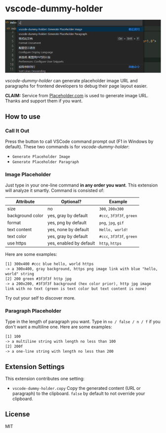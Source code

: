 # vscode-dummy-holder

![demo gif](./demo.gif)

*vscode-dummy-holder* can generate placeholder image URL and paragraphs for frontend developers to debug their page layout easier.

**CLAIM:** Service from [Placeholder.com](https://placeholder.com) is used to generate image URL. Thanks and support them if you want.

## How to use

### Call It Out

Press the button to call VSCode command prompt out (F1 in Windows by default). These two commands is for *vscode-dummy-holder*:

- `Generate Placeholder Image`
- `Generate Placeholder Paragraph`

### Image Placeholder

Just type in your one-line command **in any order you want**. This extension will analyze it smartly. Command is consisted of:

| Attribute        | Optional?               | Example                   |
| ---------------- | ----------------------- | ------------------------- |
| size             | no                      | `300`, `200x300`          |
| background color | yes, gray by default    | `#ccc`, `3f3f3f`, `green` |
| format           | yes, png by default     | `png`, `jpg`, `gif`       |
| text content     | yes, none by default    | `Hello, world!`           |
| text color       | yes, gray by default    | `#ccc`, `3f3f3f`, `green` |
| use https        | yes, enabled by default | `http`, `https`           |

Here are some examples:

```
[1] 300x400 #ccc blue hello, world https
-> a 300x400, gray background, https png image link with blue "hello, world" string
[2] 200 green #3f3f3f http jpg
-> a 200x200, #3f3f3f background (hex color prior), http jpg image link with no text (green is text color but text content is none)
```

Try out your self to discover more.

### Paragraph Placeholder

Type in the length of paragraph you want. Type in `no / false / n / f` if you don't want a multiline one. Here are some examples:

```
[1] 100
-> a multiline string with length no less than 100
[2] 200f
-> a one-line string with length no less than 200
```

## Extension Settings

This extension contributes one setting:

* `vscode-dummy-holder.copy` Copy the generated content (URL or paragraph) to the clipboard. `false` by default to not override your clipboard.

## License

MIT